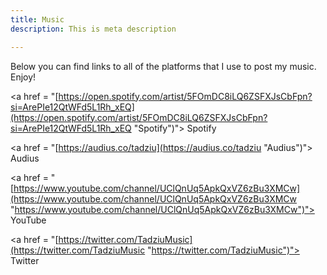 ```yaml
---
title: Music
description: This is meta description

---
```

Below you can find links to all of the platforms that I use to post my music. Enjoy!

<a href = "[https://open.spotify.com/artist/5FOmDC8iLQ6ZSFXJsCbFpn?si=ArePIe12QtWFd5L1Rh_xEQ](https://open.spotify.com/artist/5FOmDC8iLQ6ZSFXJsCbFpn?si=ArePIe12QtWFd5L1Rh_xEQ "Spotify")"> Spotify</a>

<a href = "[https://audius.co/tadziu](https://audius.co/tadziu "Audius")"> Audius</a>

<a href = "[https://www.youtube.com/channel/UClQnUq5ApkQxVZ6zBu3XMCw](https://www.youtube.com/channel/UClQnUq5ApkQxVZ6zBu3XMCw "https://www.youtube.com/channel/UClQnUq5ApkQxVZ6zBu3XMCw")"> YouTube</a>

<a href = "[https://twitter.com/TadziuMusic](https://twitter.com/TadziuMusic "https://twitter.com/TadziuMusic")"> Twitter</a>